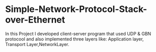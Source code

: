# Simple-Network-Protocol-Stack-over-Ethernet
In this Project I developed client-server program that used UDP &amp; GBN protocool and also implemented three layers like: Application layer, Transport Layer,NetworkLayer.
